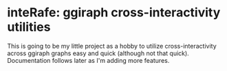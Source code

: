 # inteRafe: ggiraph cross-interactivity utilities

This is going to be my little project as a hobby to utilize cross-interactivity across ggiraph graphs easy and quick (although not that quick). Documentation follows later as I'm adding more features.
